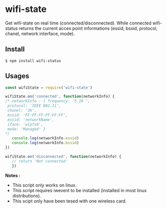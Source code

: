  # wifi-state

 Get wifi-state on real time (connected/disconnected). While connected wifi-status returns the current acces point informations (essid, bssid, protocol, chanel, network interface, mode).

## Install

```
$ npm install wifi-status
```

 ## Usages

 ```js
const wifiState = require('wifi-state')

 wifiState.on('connected', function(networkInfo) {
 /* networkInfo : { frequency: '5.18 ',
  protocol: 'IEEE 802.11',
  chanel: '36',
  bssid: 'FF:FF:FF:FF:FF:FF',
  essid: 'networkName',
  iface: 'wlp7s0',
  mode: 'Managed' }
 */
	console.log(networkInfo.essid)
	console.log(networkInfo.bssid)
 })

 wifiState.on('disconnected', function(networkInfo) {
	// return 'Not connected'
	})
```


 __Notes :__
 * This script only works on linux.
 * This script requires iwevent to be installed (installed in most linux distributions).
 * This scipt only have been tesed with one wireless card.

